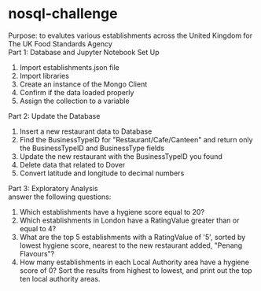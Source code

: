 # nosql-challenge
Purpose: to evalutes various establishments across the United Kingdom for The UK Food Standards Agency <br>
Part 1: Database and Jupyter Notebook Set Up<br>
1. Import establishments.json file<br>
2. Import libraries <br>
3. Create an instance of the Mongo Client<br>
4. Confirm if the data loaded properly<br>
5. Assign the collection to a variable <br>

Part 2: Update the Database<br>
1. Insert a new restaurant data to Database <br>
2. Find the BusinessTypeID for "Restaurant/Cafe/Canteen" and return only the BusinessTypeID and BusinessType fields <br>
3. Update the new restaurant with the BusinessTypeID you found<br>
4. Delete data that related to Dover <br>
5. Convert latitude and longitude to decimal numbers<br>

Part 3: Exploratory Analysis <br>
answer the following questions:<br>
1. Which establishments have a hygiene score equal to 20?<br>
2. Which establishments in London have a RatingValue greater than or equal to 4? <br>
3. What are the top 5 establishments with a RatingValue of '5', sorted by lowest hygiene score, nearest to the new restaurant added, "Penang Flavours"?<br>
4. How many establishments in each Local Authority area have a hygiene score of 0? Sort the results from highest to lowest, and print out the top ten local authority areas.<br>
